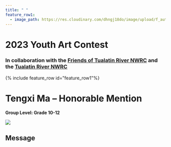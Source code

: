 ```yaml
---
title: " "
feature_row1:
  - image_path: https://res.cloudinary.com/dhngj18do/image/upload/f_auto,q_auto/v1/images/artcontest/ribbon_hm
---
```


# 2023 Youth Art Contest

### In collaboration with the [Friends of Tualatin River NWRC](https://fotr.wildapricot.org/) and the [Tualatin River NWRC](https://www.fws.gov/refuge/Tualatin_River/)

{% include feature_row id="feature_row1"%}

# Tengxi Ma – Honorable Mention  

**Group Level: Grade 10-12**  

![](https://res.cloudinary.com/dhngj18do/image/upload/f_auto,q_auto/v1/images/artcontest/2023_grp1_hm_large)

## Message
